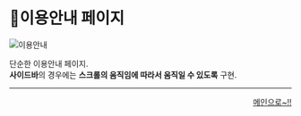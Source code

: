 # 📌이용안내 페이지

![이용안내](https://user-images.githubusercontent.com/88878686/180646881-7cdfc660-6b8f-4f59-8478-972025021492.JPG)   

단순한 이용안내 페이지.   
**사이드바**의 경우에는 **스크롤의 움직임에 따라서 움직일 수 있도록** 구현.   

***
<div align="right">   
  
[메인으로~!!](https://github.com/kwanwwok/finalproject/blob/main/%EA%B5%AC%ED%98%84%EC%84%A4%EB%AA%85/%ED%9A%8C%EC%9B%90%EB%A9%94%EC%9D%B8.md)   

</div>

